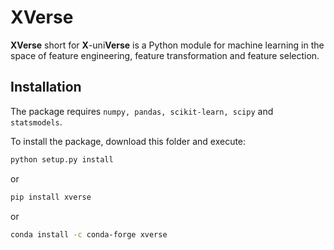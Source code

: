# XVerse

**XVerse** short for **X**-uni**Verse** is a Python module for machine learning in the space of feature engineering, feature transformation and feature selection.  

## Installation

The package requires `numpy, pandas, scikit-learn, scipy` and `statsmodels`. 

To install the package, download this folder and execute:
```sh
python setup.py install
```
or
```sh
pip install xverse
```
or 
```sh
conda install -c conda-forge xverse
```
